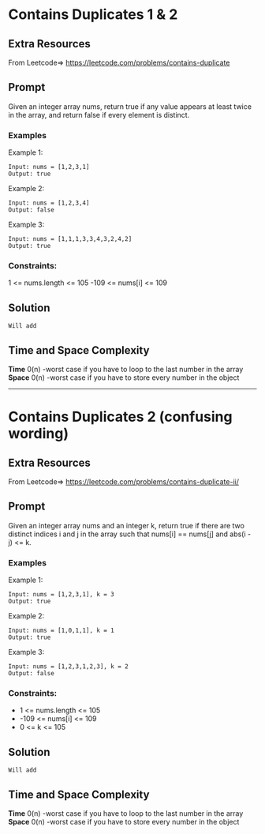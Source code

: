 # Contains Duplicates 1 & 2

## Extra Resources

From Leetcode=>
https://leetcode.com/problems/contains-duplicate

## Prompt

Given an integer array nums, return true if any value appears at least twice in the array, and return false if every element is distinct.

### Examples

Example 1:

```
Input: nums = [1,2,3,1]
Output: true
```

Example 2:

```
Input: nums = [1,2,3,4]
Output: false
```

Example 3:

```
Input: nums = [1,1,1,3,3,4,3,2,4,2]
Output: true
```

### Constraints:

1 <= nums.length <= 105
-109 <= nums[i] <= 109

## Solution

```
Will add
```

## Time and Space Complexity

**Time**
0(n)
-worst case if you have to loop to the last number in the array
**Space**
0(n)
-worst case if you have to store every number in the object

---

# Contains Duplicates 2 (confusing wording)

## Extra Resources

From Leetcode=>
https://leetcode.com/problems/contains-duplicate-ii/

## Prompt

Given an integer array nums and an integer k, return true if there are two distinct indices i and j in the array such that nums[i] == nums[j] and abs(i - j) <= k.

### Examples

Example 1:

```
Input: nums = [1,2,3,1], k = 3
Output: true
```

Example 2:

```
Input: nums = [1,0,1,1], k = 1
Output: true

```

Example 3:

```
Input: nums = [1,2,3,1,2,3], k = 2
Output: false

```

### Constraints:

- 1 <= nums.length <= 105
- -109 <= nums[i] <= 109
- 0 <= k <= 105

## Solution

```
Will add
```

## Time and Space Complexity

**Time**
0(n)
-worst case if you have to loop to the last number in the array
**Space**
0(n)
-worst case if you have to store every number in the object
